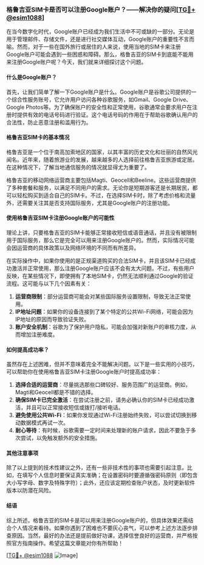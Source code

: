 ### 格鲁吉亚SIM卡是否可以注册Google账户？——解决你的疑问[[TG💪+ @esim1088](https://t.me/s/esim1088)]

在当今数字化时代，Google账户已经成为我们生活中不可或缺的一部分。无论是用于管理邮件、存储文件，还是进行社交媒体互动，Google账户的重要性不言而喻。然而，对于一些在国外旅行或居住的人来说，使用当地的SIM卡来注册Google账户可能会遇到一些困惑和障碍。那么，格鲁吉亚的SIM卡到底能不能用来注册Google账户呢？今天，我们就来详细探讨这个问题。

#### 什么是Google账户？

首先，让我们简单了解一下Google账户是什么。Google账户是谷歌公司提供的一个综合性服务账号，它允许用户访问各种谷歌服务，如Gmail、Google Drive、Google Photos等。为了确保账户的安全性和正常使用，谷歌通常会要求用户在注册时提供有效的电话号码进行验证。这个电话号码的作用在于帮助谷歌确认用户的合法性，防止恶意注册和滥用行为。

#### 格鲁吉亚SIM卡的基本情况

格鲁吉亚是一个位于南高加索地区的国家，以其丰富的历史文化和壮丽的自然风光闻名。近年来，随着旅游业的发展，越来越多的人选择前往格鲁吉亚旅游或定居。在这种情况下，了解当地通信服务的情况就显得尤为重要了。

格鲁吉亚的移动网络运营商主要包括Magti、Geocell和Beeline。这些运营商提供了多种套餐和服务，以满足不同用户的需求。无论你是短期游客还是长期居民，都可以轻松购买到适合自己的SIM卡。不过，在选择SIM卡时，除了考虑价格和流量外，还需要关注其是否支持国际服务，尤其是Google账户的注册功能。

#### 使用格鲁吉亚SIM卡注册Google账户的可能性

理论上讲，只要格鲁吉亚的SIM卡能够正常接收短信或语音通话，并且没有被限制用于国际服务，那么它是完全可以用来注册Google账户的。然而，实际情况可能会因运营商的具体政策以及网络环境的不同而有所差异。

在实际操作中，如果你使用的是正规渠道购买的合法SIM卡，并且该SIM卡已经成功激活并正常使用，那么注册Google账户应该不会有太大问题。不过，有些用户反映，在某些情况下，即使拥有了本地SIM卡，仍然无法顺利通过Google的验证流程。这可能与以下几个因素有关：

1. **运营商限制**：部分运营商可能会对某些国际服务设置限制，导致无法正常使用。
2. **IP地址问题**：如果你的设备连接到了某个特定的公共Wi-Fi网络，可能会因为IP地址的原因而导致验证失败。
3. **账户安全机制**：谷歌为了保护用户隐私，可能会加强对新账户的审核力度，从而增加注册难度。

#### 如何提高成功率？

虽然存在上述困难，但并不意味着完全不能解决问题。以下是一些实用的小技巧，可以帮助你在使用格鲁吉亚SIM卡注册Google账户时提高成功率：

1. **选择合适的运营商**：尽量挑选那些口碑较好、服务范围广的运营商。例如，Magti和Geocell都是不错的选择。
2. **确保SIM卡已完全激活**：在尝试注册之前，请务必确认你的SIM卡已经成功激活，并且可以正常接收短信或拨打/接听电话。
3. **避免使用公共Wi-Fi**：如果你发现通过Wi-Fi注册始终失败，可以尝试切换到移动数据模式再试一次。
4. **耐心等待**：有时候，谷歌需要一定时间来处理新的账户请求，因此不要急于多次尝试，以免触发额外的安全措施。

#### 其他注意事项

除了以上提到的技术性建议之外，还有一些非技术性的事项也需要引起注意。比如，在填写个人信息时要保证真实准确；在设置密码时要遵循强密码原则（即包含大小写字母、数字及特殊字符）；此外，还应该定期检查账户状态，及时更新软件版本以防潜在风险。

#### 结语

综上所述，格鲁吉亚的SIM卡是可以用来注册Google账户的，但具体效果还需结合个人情况来看待。如果你遇到了困难也不要灰心丧气，可以参考上述方法逐步排查原因。当然，最好的办法还是提前做好功课，选择信誉良好的运营商，并严格按照官方指南操作。希望这篇文章能对你有所帮助！

[[TG💪+ @esim1088](https://t.me/s/esim1088) ![Image](https://i.postimg.cc/4NQfJmqS/Snipaste-2025-05-13-00-14-12.png)]